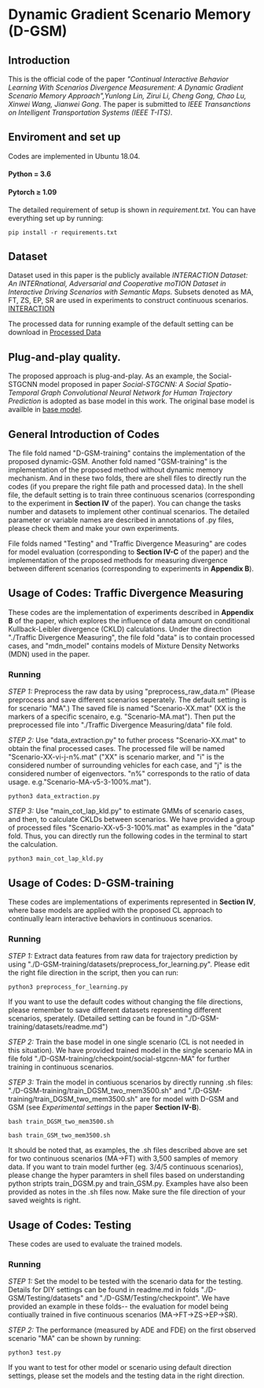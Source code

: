 # Dynamic Gradient Scenario Memory (D-GSM)
## Introduction
This is the official code of the paper *"Continual Interactive Behavior Learning With Scenarios Divergence Measurement: A Dynamic Gradient Scenario Memory Approach",Yunlong Lin, Zirui Li, Cheng Gong, Chao Lu, Xinwei Wang, Jianwei Gong*. The paper is submitted to *IEEE Transanctions on Intelligent Transportation Systems (IEEE T-ITS)*.

## Enviroment and set up
Codes are implemented in Ubuntu 18.04. 

#### Python = 3.6
#### Pytorch $\geq$ 1.09

The detailed requirement of setup is shown in *requirement.txt*.
You can have everything set up by running:
```
pip install -r requirements.txt
```

## Dataset
Dataset used in this paper is the publicly available *INTERACTION Dataset: An INTERnational, Adversarial and Cooperative moTION Dataset in Interactive Driving Scenarios with Semantic Maps.* Subsets denoted as MA, FT, ZS, EP, SR are used in experiments to construct continuous scenarios. [INTERACTION](https://interaction-dataset.com/)

The processed data for running example of the default setting can be download in [Processed Data](https://drive.google.com/file/d/1KVu8kqf9rOQshXAmJV3EGyW5ivyGoYG4/view?usp=share_link)

## Plug-and-play quality.
The proposed approach is plug-and-play. As an example, the Social-STGCNN model proposed in paper *Social-STGCNN: A Social Spatio-Temporal Graph Convolutional Neural Network for Human Trajectory Prediction* is adopted as base model in this work. The original base model is availble in [base model](https://github.com/abduallahmohamed/Social-STGCNN).

## General Introduction of Codes
The file fold named "D-GSM-training" contains the implementation of the proposed dynamic-GSM. Another fold named "GSM-training" is the implementation of the proposed method without dynamic memory mechanism. And in these two folds, there are shell files to directly run the codes (if you prepare the right file path and processed data). In the shell file, the default setting is to train three continuous scenarios (corresponding to the experiment in **Section IV** of the paper). You can change the tasks number and datasets to implement other continual scenarios. The detailed parameter or variable names are described in annotations of .py files, please check them and make your own experiments. 

File folds named "Testing" and "Traffic Divergence Measuring" are codes for model evaluation (corresponding to **Section IV-C** of the paper) and the implementation of the proposed methods for measuring divergence between different scenarios (corresponding to experiments in **Appendix B**).

## Usage of Codes: Traffic Divergence Measuring
These codes are the implementation of experiments described in **Appendix B** of the paper, which explores the influence of data amount on conditional Kullback-Leibler divergence (CKLD) calculations. Under the direction "./Traffic Divergence Measuring", the file fold "data" is to contain processed cases, and "mdn_model" contains models of Mixture Density Networks (MDN) used in the paper.
### Running
*STEP 1:* Preprocess the raw data by using "preprocess_raw_data.m" (Please preprocess and save different scenarios seperately. The default setting is for scenario "MA".) The saved file is named "Scenario-XX.mat" (XX is the markers of a specific scenairo, e.g. "Scenario-MA.mat"). Then put the preprocessed file into "./Traffic Divergence Measuring/data" file fold. 

*STEP 2:* Use "data_extraction.py" to futher process "Scenario-XX.mat" to obtain the final processed cases. The processed file will be named "Scenario-XX-vi-j-n%.mat" ("XX" is scenario marker, and "i" is the considered number of surrounding vehicles for each case, and "j" is the considered number of eigenvectors. "n%" corresponds to the ratio of data usage. e.g."Scenario-MA-v5-3-100%.mat").
```
python3 data_extraction.py
```

*STEP 3:* Use "main_cot_lap_kld.py" to estimate GMMs of scenario cases, and then, to calculate CKLDs between scenarios. We have provided a group of processed files "Scenario-XX-v5-3-100%.mat" as examples in the "data" fold. Thus, you can directly run the following codes in the terminal to start the calculation.
```
python3 main_cot_lap_kld.py
```

## Usage of Codes: D-GSM-training
These codes are implementations of experiments represented in **Section IV**, where base models are applied with the proposed CL approach to continually learn interactive behaviors in continuous scenarios.

### Running
*STEP 1:* Extract data features from raw data for trajectory prediction by using "./D-GSM-training/datasets/preprocess_for_learning.py". Please edit the right file direction in the script, then you can run:
```
python3 preprocess_for_learning.py
```
If you want to use the default codes without changing the file directions, please remember to save different datasets representing different scenarios, sperately. (Detailed setting can be found in "./D-GSM-training/datasets/readme.md")

*STEP 2:* Train the base model in one single scenario (CL is not needed in this situation). We have provided trained model in the single scenario MA in file fold "./D-GSM-training/checkpoint/social-stgcnn-MA" for further training in continuous scenarios.

*STEP 3:* Train the model in contiuous scenarios by directly running .sh files: "./D-GSM-training/train_DGSM_two_mem3500.sh" and "./D-GSM-training/train_DGSM_two_mem3500.sh" are for model with D-GSM and GSM (see *Experimental settings* in the paper **Section IV-B**).

```
bash train_DGSM_two_mem3500.sh
```

```
bash train_GSM_two_mem3500.sh
```
It should be noted that, as examples, the .sh files described above are set for two continuous scenarios (MA->FT) with 3,500 samples of memory data. If you want to train model further (eg. 3/4/5 continuous scenarios), please change the hyper paramters in shell files based on understanding python stripts train_DGSM.py and train_GSM.py. Examples have also been provided as notes in the .sh files now. Make sure the file direction of your saved weights is right.


## Usage of Codes: Testing
These codes are used to evaluate the trained models.

### Running
*STEP 1:* Set the model to be tested with the scenario data for the testing. Details for DIY settings can be found in readme.md in folds "./D-GSM/Testing/datasets" and "./D-GSM/Testing/checkpoint". We have provided an example in these folds-- the evaluation for model being contiually trained in five continuous scenarios (MA->FT->ZS->EP->SR). 

*STEP 2:* The performance (measured by ADE and FDE) on the first observed scenario "MA" can be shown by running:

```
python3 test.py
```
If you want to test for other model or scenario using default direction settings, please set the models and the testing data in the right direction.
